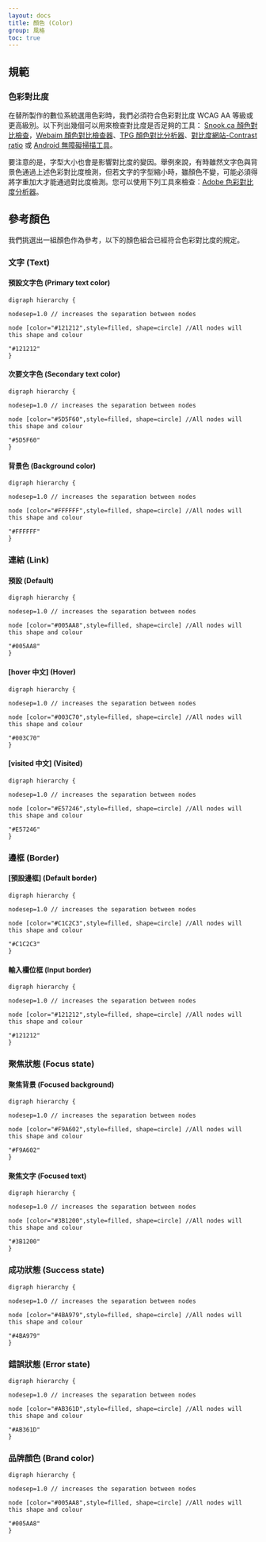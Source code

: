 ```yaml
---
layout: docs
title: 顏色 (Color)
group: 風格
toc: true
---
```


## 規範

### 色彩對比度

在替所製作的數位系統選用色彩時，我們必須符合色彩對比度 WCAG AA 等級或更高級別。以下列出幾個可以用來檢查對比度是否足夠的工具：
[Snook.ca 顏色對比檢查](https://snook.ca/technical/colour_contrast/colour.html#fg=33FF33,bg=333333)，[Webaim 顏色對比檢查器](https://webaim.org/resources/contrastchecker/)、[TPG 顏色對比分析器](https://www.tpgi.com/color-contrast-checker/)、[對比度網站-Contrast ratio](https://contrast-ratio.com) 或 [Android 無障礙掃描工具](https://support.google.com/accessibility/android/answer/6376570?hl=en-GB)。

要注意的是，字型大小也會是影響對比度的變因。舉例來說，有時雖然文字色與背景色通過上述色彩對比度檢測，但若文字的字型縮小時，雖顏色不變，可能必須得將字重加大才能通過對比度檢測。您可以使用下列工具來檢查：[Adobe 色彩對比度分析器](https://color.adobe.com/create/color-contrast-analyzer)。

## 參考顏色

我們挑選出一組顏色作為參考，以下的顏色組合已經符合色彩對比度的規定。

### 文字 (Text)

#### 預設文字色 (Primary text color)

```graphviz
digraph hierarchy {

nodesep=1.0 // increases the separation between nodes

node [color="#121212",style=filled, shape=circle] //All nodes will this shape and colour

"#121212"
}
```

#### 次要文字色 (Secondary text color)

```graphviz
digraph hierarchy {

nodesep=1.0 // increases the separation between nodes

node [color="#5D5F60",style=filled, shape=circle] //All nodes will this shape and colour

"#5D5F60"
}
```

#### 背景色 (Background color)

```graphviz
digraph hierarchy {

nodesep=1.0 // increases the separation between nodes

node [color="#FFFFFF",style=filled, shape=circle] //All nodes will this shape and colour

"#FFFFFF"
}
```

### 連結 (Link)

#### 預設 (Default)

```graphviz
digraph hierarchy {

nodesep=1.0 // increases the separation between nodes

node [color="#005AA8",style=filled, shape=circle] //All nodes will this shape and colour

"#005AA8"
}
```

#### [hover 中文] (Hover)

```graphviz
digraph hierarchy {

nodesep=1.0 // increases the separation between nodes

node [color="#003C70",style=filled, shape=circle] //All nodes will this shape and colour

"#003C70"
}
```

#### [visited 中文] (Visited)

```graphviz
digraph hierarchy {

nodesep=1.0 // increases the separation between nodes

node [color="#E57246",style=filled, shape=circle] //All nodes will this shape and colour

"#E57246"
}
```

### 邊框 (Border)

#### [預設邊框] (Default border)

```graphviz
digraph hierarchy {

nodesep=1.0 // increases the separation between nodes

node [color="#C1C2C3",style=filled, shape=circle] //All nodes will this shape and colour

"#C1C2C3"
}
```

#### 輸入欄位框 (Input border)

```graphviz
digraph hierarchy {

nodesep=1.0 // increases the separation between nodes

node [color="#121212",style=filled, shape=circle] //All nodes will this shape and colour

"#121212"
}
```

### 聚焦狀態 (Focus state)

#### 聚焦背景 (Focused background)

```graphviz
digraph hierarchy {

nodesep=1.0 // increases the separation between nodes

node [color="#F9A602",style=filled, shape=circle] //All nodes will this shape and colour

"#F9A602"
}
```

#### 聚焦文字 (Focused text)

```graphviz
digraph hierarchy {

nodesep=1.0 // increases the separation between nodes

node [color="#3B1200",style=filled, shape=circle] //All nodes will this shape and colour

"#3B1200"
}
```

### 成功狀態 (Success state)

```graphviz
digraph hierarchy {

nodesep=1.0 // increases the separation between nodes

node [color="#4BA979",style=filled, shape=circle] //All nodes will this shape and colour

"#4BA979"
}
```

### 錯誤狀態 (Error state)

```graphviz
digraph hierarchy {

nodesep=1.0 // increases the separation between nodes

node [color="#AB361D",style=filled, shape=circle] //All nodes will this shape and colour

"#AB361D"
}
```

### 品牌顏色 (Brand color)

```graphviz
digraph hierarchy {

nodesep=1.0 // increases the separation between nodes

node [color="#005AA8",style=filled, shape=circle] //All nodes will this shape and colour

"#005AA8"
}
```

